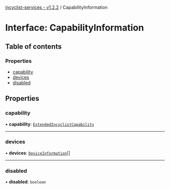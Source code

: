 [incyclist-services - v1.2.2](../README.md) / CapabilityInformation

# Interface: CapabilityInformation

## Table of contents

### Properties

- [capability](CapabilityInformation.md#capability)
- [devices](CapabilityInformation.md#devices)
- [disabled](CapabilityInformation.md#disabled)

## Properties

### capability

• **capability**: [`ExtendedIncyclistCapability`](../README.md#extendedincyclistcapability)

___

### devices

• **devices**: [`DeviceInformation`](DeviceInformation.md)[]

___

### disabled

• **disabled**: `boolean`
